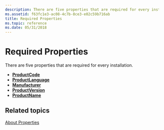 ```yaml
---
description: There are five properties that are required for every installation.
ms.assetid: f63fc1e3-ac08-4c7b-8ce3-e02c59b716ab
title: Required Properties
ms.topic: reference
ms.date: 05/31/2018
---
```


# Required Properties

There are five properties that are required for every installation.

-   [**ProductCode**](productcode.md)
-   [**ProductLanguage**](productlanguage.md)
-   [**Manufacturer**](manufacturer.md)
-   [**ProductVersion**](productversion.md)
-   [**ProductName**](productname.md)

## Related topics

<dl> <dt>

[About Properties](about-properties.md)
</dt> </dl>

 

 




